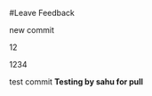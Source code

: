 #Leave Feedback

<div id="feedback-container"></div>

new commit

12

1234

test commit
**Testing by sahu for pull**
